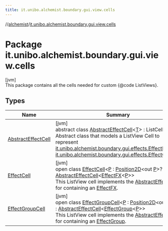 ```yaml
---
title: it.unibo.alchemist.boundary.gui.view.cells
---
```

//[alchemist](../../index.html)/[it.unibo.alchemist.boundary.gui.view.cells](index.html)



# Package it.unibo.alchemist.boundary.gui.view.cells



[jvm]\
This package contains all the cells needed for custom {@code ListViews}.



## Types


| Name | Summary |
|---|---|
| [AbstractEffectCell](-abstract-effect-cell/index.html) | [jvm]<br>abstract class [AbstractEffectCell](-abstract-effect-cell/index.html)<[T](-abstract-effect-cell/index.html)> : ListCell<[T](../it.unibo.alchemist.boundary.monitor/-f-x-step-monitor/index.html)> <br>Abstract class that models a ListView Cell to represent [it.unibo.alchemist.boundary.gui.effects.EffectFX](../it.unibo.alchemist.boundary.gui.effects/-effect-f-x/index.html)s or [it.unibo.alchemist.boundary.gui.effects.EffectGroup](../it.unibo.alchemist.boundary.gui.effects/-effect-group/index.html)s. |
| [EffectCell](-effect-cell/index.html) | [jvm]<br>open class [EffectCell](-effect-cell/index.html)<[P](-effect-cell/index.html) : [Position2D](../it.unibo.alchemist.model.interfaces/-position2-d/index.html)<out [P](../it.unibo.alchemist.boundary.gui.effects.json/-effect-group-adapter/index.html)>?> : [AbstractEffectCell](-abstract-effect-cell/index.html)<[EffectFX](../it.unibo.alchemist.boundary.gui.effects/-effect-f-x/index.html)<[P](../it.unibo.alchemist.boundary.gui.effects.json/-effect-group-adapter/index.html)>> <br>This ListView cell implements the [AbstractEffectCell](-abstract-effect-cell/index.html) for containing an [EffectFX](../it.unibo.alchemist.boundary.gui.effects/-effect-f-x/index.html). |
| [EffectGroupCell](-effect-group-cell/index.html) | [jvm]<br>open class [EffectGroupCell](-effect-group-cell/index.html)<[P](-effect-group-cell/index.html) : [Position2D](../it.unibo.alchemist.model.interfaces/-position2-d/index.html)<out [P](../it.unibo.alchemist.boundary.gui.effects.json/-effect-group-adapter/index.html)>?> : [AbstractEffectCell](-abstract-effect-cell/index.html)<[EffectGroup](../it.unibo.alchemist.boundary.gui.effects/-effect-group/index.html)<[P](../it.unibo.alchemist.boundary.gui.effects.json/-effect-group-adapter/index.html)>> <br>This ListView cell implements the [AbstractEffectCell](-abstract-effect-cell/index.html) for containing an [EffectGroup](../it.unibo.alchemist.boundary.gui.effects/-effect-group/index.html). |

